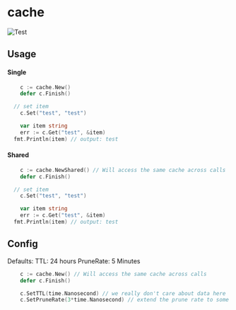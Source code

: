 # cache

![Test](https://github.com/taybart/cache/workflows/Test/badge.svg)

## Usage

#### Single

```go
	c := cache.New()
	defer c.Finish()

  // set item
	c.Set("test", "test")

	var item string
	err := c.Get("test", &item)
  fmt.Println(item) // output: test
```

#### Shared

```go
	c := cache.NewShared() // Will access the same cache across calls
	defer c.Finish()

  // set item
	c.Set("test", "test")

	var item string
	err := c.Get("test", &item)
  fmt.Println(item) // output: test
```

## Config

Defaults:
TTL: 24 hours
PruneRate: 5 Minutes

```go
	c := cache.New() // Will access the same cache across calls
	defer c.Finish()

	c.SetTTL(time.Nanosecond) // we really don't care about data here
	c.SetPruneRate(3*time.Nanosecond) // extend the prune rate to some stuff might live
```
